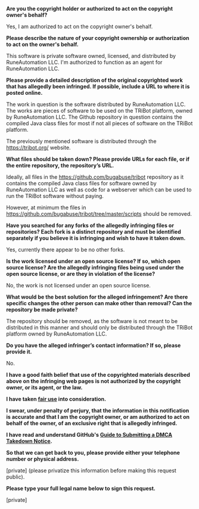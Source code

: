 **Are you the copyright holder or authorized to act on the copyright owner's behalf?**

Yes, I am authorized to act on the copyright owner's behalf.

**Please describe the nature of your copyright ownership or authorization to act on the owner's behalf.**

This software is private software owned, licensed, and distributed by RuneAutomation LLC. I'm authorized to function as an agent for RuneAutomation LLC.

**Please provide a detailed description of the original copyrighted work that has allegedly been infringed. If possible, include a URL to where it is posted online.**

The work in question is the software distributed by RuneAutomation LLC. The works are pieces of software to be used on the TRiBot platform, owned by RuneAutomation LLC. The Github repository in question contains the compiled Java class files for most if not all pieces of software on the TRiBot platform.

The previously mentioned software is distributed through the https://tribot.org/ website.

**What files should be taken down? Please provide URLs for each file, or if the entire repository, the repository’s URL.**

Ideally, all files in the https://github.com/bugabuse/tribot repository as it contains the compiled Java class files for software owned by RuneAutomation LLC as well as code for a webserver which can be used to run the TRiBot software without paying.

However, at minimum the files in https://github.com/bugabuse/tribot/tree/master/scripts should be removed.

**Have you searched for any forks of the allegedly infringing files or repositories? Each fork is a distinct repository and must be identified separately if you believe it is infringing and wish to have it taken down.**

Yes, currently there appear to be no other forks.

**Is the work licensed under an open source license? If so, which open source license? Are the allegedly infringing files being used under the open source license, or are they in violation of the license?**

No, the work is not licensed under an open source license.

**What would be the best solution for the alleged infringement? Are there specific changes the other person can make other than removal? Can the repository be made private?**

The repository should be removed, as the software is not meant to be distributed in this manner and should only be distributed through the TRiBot platform owned by RuneAutomation LLC.

**Do you have the alleged infringer’s contact information? If so, please provide it.**

No.

**I have a good faith belief that use of the copyrighted materials described above on the infringing web pages is not authorized by the copyright owner, or its agent, or the law.**

**I have taken <a href="https://www.lumendatabase.org/topics/22">fair use</a> into consideration.**

**I swear, under penalty of perjury, that the information in this notification is accurate and that I am the copyright owner, or am authorized to act on behalf of the owner, of an exclusive right that is allegedly infringed.**

**I have read and understand GitHub's <a href="https://docs.github.com/articles/guide-to-submitting-a-dmca-takedown-notice/">Guide to Submitting a DMCA Takedown Notice</a>.**

**So that we can get back to you, please provide either your telephone number or physical address.**

[private] (please privatize this information before making this request public).

**Please type your full legal name below to sign this request.**

[private]
